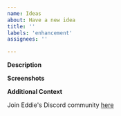```yaml
---
name: Ideas
about: Have a new idea
title: ''
labels: 'enhancement'
assignees: ''

---
```


**Description**

<!-- A brief description -->

**Screenshots**

<!-- Please add a screenshot if applicable -->

**Additional Context**  <!-- Optional -->  

<!-- Add any other context -->

Join Eddie's Discord community [here](http://discord.eddiehub.org)
